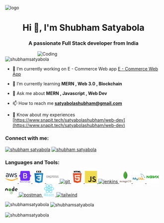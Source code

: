 ![logo]()
<h1 align="center">Hi 👋, I'm Shubham Satyabola</h1>
<h3 align="center">A passionate Full Stack developer from India</h3>
<img align="right" alt="Coding" src="https://tse2.mm.bing.net/th?id=OIP.wNGxHlTCsH9zU90WDouoDQHaFj&pid=Api&P=0&h=180" width="400">
<p align="left"> <img src="https://komarev.com/ghpvc/?username=shubhamsatyabola&label=Profile%20views&color=0e75b6&style=flat" alt="shubhamsatyabola" /> </p>

- 🔭 I’m currently working on E - Commerce Web app [E - Commerce Web App](https://backend-e-commerce-mern.vercel.app/login)

- 🌱 I’m currently learning **MERN , Web 3.0 , Blockchain**

- 💬 Ask me about **MERN , Javascript , Web Dev**

- 📫 How to reach me **satyabolashubham@gmail.com**

- 📄 Know about my experiences [https://www.snapit.tech/satyabolashubham/web-dev](https://www.snapit.tech/satyabolashubham/web-dev)

<h3 align="left">Connect with me:</h3>
<p align="left">
<a href="https://linkedin.com/in/shubham satyabola" target="blank"><img align="center" src="https://raw.githubusercontent.com/rahuldkjain/github-profile-readme-generator/master/src/images/icons/Social/linked-in-alt.svg" alt="shubham satyabola" height="30" width="40" /></a>
<a href="https://www.leetcode.com/shubham satyabola" target="blank"><img align="center" src="https://raw.githubusercontent.com/rahuldkjain/github-profile-readme-generator/master/src/images/icons/Social/leet-code.svg" alt="shubham satyabola" height="30" width="40" /></a>
</p>

<h3 align="left">Languages and Tools:</h3>
<p align="left"> <a href="https://aws.amazon.com" target="_blank" rel="noreferrer"> <img src="https://raw.githubusercontent.com/devicons/devicon/master/icons/amazonwebservices/amazonwebservices-original-wordmark.svg" alt="aws" width="40" height="40"/> </a> <a href="https://getbootstrap.com" target="_blank" rel="noreferrer"> <img src="https://raw.githubusercontent.com/devicons/devicon/master/icons/bootstrap/bootstrap-plain-wordmark.svg" alt="bootstrap" width="40" height="40"/> </a> <a href="https://www.w3schools.com/css/" target="_blank" rel="noreferrer"> <img src="https://raw.githubusercontent.com/devicons/devicon/master/icons/css3/css3-original-wordmark.svg" alt="css3" width="40" height="40"/> </a> <a href="https://expressjs.com" target="_blank" rel="noreferrer"> <img src="https://raw.githubusercontent.com/devicons/devicon/master/icons/express/express-original-wordmark.svg" alt="express" width="40" height="40"/> </a> <a href="https://git-scm.com/" target="_blank" rel="noreferrer"> <img src="https://www.vectorlogo.zone/logos/git-scm/git-scm-icon.svg" alt="git" width="40" height="40"/> </a> <a href="https://www.w3.org/html/" target="_blank" rel="noreferrer"> <img src="https://raw.githubusercontent.com/devicons/devicon/master/icons/html5/html5-original-wordmark.svg" alt="html5" width="40" height="40"/> </a> <a href="https://developer.mozilla.org/en-US/docs/Web/JavaScript" target="_blank" rel="noreferrer"> <img src="https://raw.githubusercontent.com/devicons/devicon/master/icons/javascript/javascript-original.svg" alt="javascript" width="40" height="40"/> </a> <a href="https://www.jenkins.io" target="_blank" rel="noreferrer"> <img src="https://www.vectorlogo.zone/logos/jenkins/jenkins-icon.svg" alt="jenkins" width="40" height="40"/> </a> <a href="https://www.mongodb.com/" target="_blank" rel="noreferrer"> <img src="https://raw.githubusercontent.com/devicons/devicon/master/icons/mongodb/mongodb-original-wordmark.svg" alt="mongodb" width="40" height="40"/> </a> <a href="https://www.mysql.com/" target="_blank" rel="noreferrer"> <img src="https://raw.githubusercontent.com/devicons/devicon/master/icons/mysql/mysql-original-wordmark.svg" alt="mysql" width="40" height="40"/> </a> <a href="https://www.nginx.com" target="_blank" rel="noreferrer"> <img src="https://raw.githubusercontent.com/devicons/devicon/master/icons/nginx/nginx-original.svg" alt="nginx" width="40" height="40"/> </a> <a href="https://nodejs.org" target="_blank" rel="noreferrer"> <img src="https://raw.githubusercontent.com/devicons/devicon/master/icons/nodejs/nodejs-original-wordmark.svg" alt="nodejs" width="40" height="40"/> </a> <a href="https://postman.com" target="_blank" rel="noreferrer"> <img src="https://www.vectorlogo.zone/logos/getpostman/getpostman-icon.svg" alt="postman" width="40" height="40"/> </a> <a href="https://reactjs.org/" target="_blank" rel="noreferrer"> <img src="https://raw.githubusercontent.com/devicons/devicon/master/icons/react/react-original-wordmark.svg" alt="react" width="40" height="40"/> </a> <a href="https://tailwindcss.com/" target="_blank" rel="noreferrer"> <img src="https://www.vectorlogo.zone/logos/tailwindcss/tailwindcss-icon.svg" alt="tailwind" width="40" height="40"/> </a> </p>

<p><img align="left" src="https://github-readme-stats.vercel.app/api/top-langs?username=shubhamsatyabola&show_icons=true&locale=en&layout=compact" alt="shubhamsatyabola" /></p>

<p>&nbsp;<img align="center" src="https://github-readme-stats.vercel.app/api?username=shubhamsatyabola&show_icons=true&locale=en" alt="shubhamsatyabola" /></p>

<p><img align="center" src="https://github-readme-streak-stats.herokuapp.com/?user=shubhamsatyabola&" alt="shubhamsatyabola" /></p>
